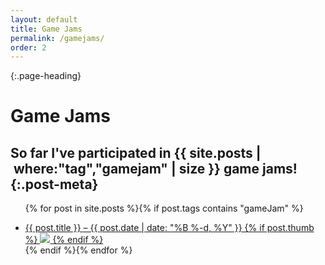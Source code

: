 ```yaml
---
layout: default
title: Game Jams
permalink: /gamejams/
order: 2
---
```


{:.page-heading}
# Game Jams
So far I've participated in {{ site.posts | where:"tag","gamejam" | size }} game jams!
{:.post-meta}
---

<ul class="post-list">

{% for post in site.posts %}{% if post.tags contains "gameJam" %}
	<a class="post-link" href="{{ post.url | prepend: site.baseurl }}">
		<li class="post">
			{{ post.title }}
			<span class="post-meta">&ndash; {{ post.date | date: "%B %-d, %Y" }}</span>
			{% if post.thumb %}
				<img src="{{ post.thumb | prepend: site.baseurl }}">
			{% endif %}
		</li>
	</a>
{% endif %}{% endfor %}

</ul>

